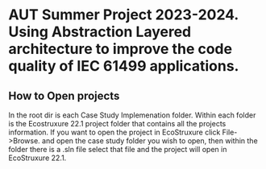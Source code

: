# AUT Summer Project 2023-2024. Using Abstraction Layered architecture to improve the code quality of IEC 61499 applications.

## How to Open projects
In the root dir is each Case Study Implemenation folder. Within each folder is the Ecostruxure 22.1 project folder that contains all the projects information.
If you want to open the project in EcoStruxure click File->Browse. and open the case study folder you wish to open, then within the folder there is a .sln file select that file
and the project will open in EcoStruxure 22.1.
